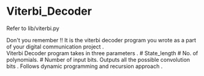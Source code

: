 # Viterbi_Decoder

Refer to lib/viterbi.py   

Don't you remember !! 
It is the viterbi decoder program you wrote as a part of your digital communication project .  
Viterbi Decoder program takes in three parameters .
        #   State_length 
        #   No. of polynomials.
        #   Number of input bits.
Outputs all the possible convolution bits . Follows dynamic programming and recursion approach .
